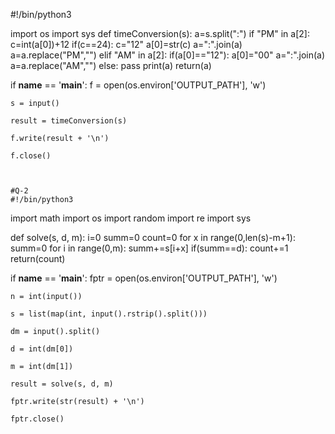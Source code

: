 #!/bin/python3

import os
import sys
def timeConversion(s):
    a=s.split(":")
    if "PM" in a[2]:
        c=int(a[0])+12
        if(c==24):
            c="12"
        a[0]=str(c)
        a=":".join(a)
        a=a.replace("PM","")
    elif "AM" in a[2]:
        if(a[0]=="12"):
            a[0]="00"
        a=":".join(a)
        a=a.replace("AM","")
    else:
        pass
    print(a)
    return(a)

if __name__ == '__main__':
    f = open(os.environ['OUTPUT_PATH'], 'w')

    s = input()

    result = timeConversion(s)

    f.write(result + '\n')

    f.close()
    
    
    
    #Q-2
    #!/bin/python3

import math
import os
import random
import re
import sys

def solve(s, d, m):
    i=0
    summ=0
    count=0
    for x in range(0,len(s)-m+1):
        summ=0
        for i in range(0,m):
            summ+=s[i+x]
        if(summ==d):
            count+=1
    return(count)
        
        

if __name__ == '__main__':
    fptr = open(os.environ['OUTPUT_PATH'], 'w')

    n = int(input())

    s = list(map(int, input().rstrip().split()))

    dm = input().split()

    d = int(dm[0])

    m = int(dm[1])

    result = solve(s, d, m)

    fptr.write(str(result) + '\n')

    fptr.close()

